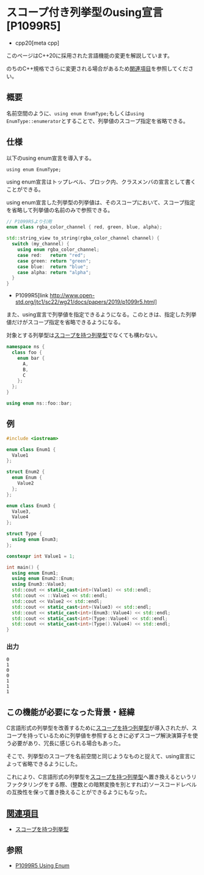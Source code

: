 # スコープ付き列挙型のusing宣言 [P1099R5]

* cpp20[meta cpp]

<!-- start lang caution -->

このページはC++20に採用された言語機能の変更を解説しています。

のちのC++規格でさらに変更される場合があるため[関連項目](#relative-page)を参照してください。

<!-- last lang caution -->

## 概要

名前空間のように、`using enum EnumType;`もしくは`using EnumType::enumerator`とすることで、列挙値のスコープ指定を省略できる。

## 仕様

以下のusing enum宣言を導入する。
```
using enum EnumType;
```

using enum宣言はトップレベル、ブロック内、クラスメンバの宣言として書くことができる。

using enum宣言した列挙型の列挙値は、そのスコープにおいて、スコープ指定を省略して列挙値の名前のみで参照できる。

```cpp
// P1099R5より引用
enum class rgba_color_channel { red, green, blue, alpha};

std::string_view to_string(rgba_color_channel channel) {
  switch (my_channel) {
    using enum rgba_color_channel;
    case red:   return "red";
    case green: return "green";
    case blue:  return "blue";
    case alpha: return "alpha";
  }
}
```
* P1099R5[link http://www.open-std.org/jtc1/sc22/wg21/docs/papers/2019/p1099r5.html]

また、using宣言で列挙値を指定できるようになる。このときは、指定した列挙値だけがスコープ指定を省略できるようになる。

対象とする列挙型は[スコープを持つ列挙型](/lang/cpp11/scoped_enum.md)でなくても構わない。

```cpp example
namespace ns {
  class foo {
    enum bar {
      A,
      B,
      C
    };
  };
}

using enum ns::foo::bar;
```


## 例
```cpp example
#include <iostream>

enum class Enum1 {
  Value1
};

struct Enum2 {
  enum Enum {
    Value2
  };
};

enum class Enum3 {
  Value3,
  Value4
};

struct Type {
  using enum Enum3;
};

constexpr int Value1 = 1;

int main() {
  using enum Enum1;
  using enum Enum2::Enum;
  using Enum3::Value3;
  std::cout << static_cast<int>(Value1) << std::endl;
  std::cout << ::Value1 << std::endl;
  std::cout << Value2 << std::endl;
  std::cout << static_cast<int>(Value3) << std::endl;
  std::cout << static_cast<int>(Enum3::Value4) << std::endl;
  std::cout << static_cast<int>(Type::Value4) << std::endl;
  std::cout << static_cast<int>(Type().Value4) << std::endl;
}
```

### 出力
```
0
1
0
0
1
1
1
```

## この機能が必要になった背景・経緯

C言語形式の列挙型を改善するために[スコープを持つ列挙型](/lang/cpp11/scoped_enum.md)が導入されたが、スコープを持っているために列挙値を参照するときに必ずスコープ解決演算子を使う必要があり、冗長に感じられる場合もあった。

そこで、列挙型のスコープを名前空間と同じようなものと捉えて、using宣言によって省略できるようにした。

これにより、C言語形式の列挙型を[スコープを持つ列挙型](/lang/cpp11/scoped_enum.md)へ置き換えるというリファクタリングをする際、(整数との暗黙変換を別とすれば)ソースコードレベルの互換性を保って置き換えることができるようにもなった。

## <a id="relative-page" href="#relative-page">関連項目</a>

- [スコープを持つ列挙型](/lang/cpp11/scoped_enum.md)

## 参照

- [P1099R5 Using Enum](http://www.open-std.org/jtc1/sc22/wg21/docs/papers/2019/p1099r5.html)
